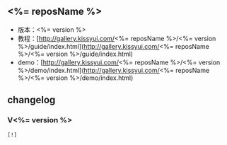 ## <%= reposName %>

* 版本：<%= version %>
* 教程：[http://gallery.kissyui.com/<%= reposName %>/<%= version %>/guide/index.html](http://gallery.kissyui.com/<%= reposName %>/<%= version %>/guide/index.html)
* demo：[http://gallery.kissyui.com/<%= reposName %>/<%= version %>/demo/index.html](http://gallery.kissyui.com/<%= reposName %>/<%= version %>/demo/index.html)

## changelog

### V<%= version %>

    [!]


